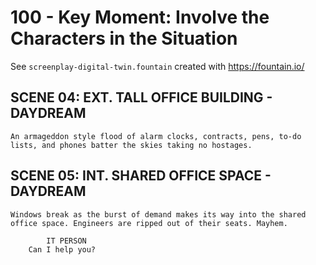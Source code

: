 # 100 - Key Moment: Involve the Characters in the Situation

See ```screenplay-digital-twin.fountain``` created with https://fountain.io/

## SCENE 04: EXT. TALL OFFICE BUILDING - DAYDREAM

```
An armageddon style flood of alarm clocks, contracts, pens, to-do lists, and phones batter the skies taking no hostages.
```

## SCENE 05: INT. SHARED OFFICE SPACE - DAYDREAM

```
Windows break as the burst of demand makes its way into the shared office space. Engineers are ripped out of their seats. Mayhem.

        IT PERSON
    Can I help you?
```